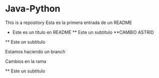 # Java-Python
This is a repository
Esta es la primera entrada de un README
* Este es un titulo en README
** Este un subtitulo
**CAMBIO ASTRID


** Este un subtitulo



Estamos haciendo un branch

Cambios en la rama

** Este un subtitulo


